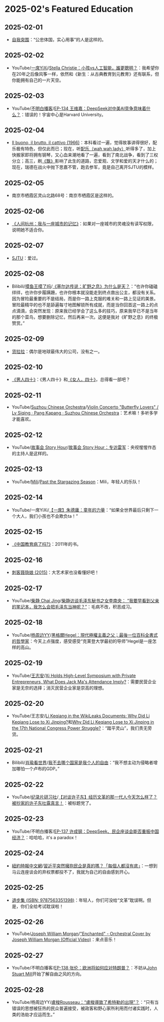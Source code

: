 # 2025-02's Featured Education

## 2025-02-01

- [自我突围](https://book.douban.com/subject/36350823/)：“公忠体国，实心用事”的人是这样的。

## 2025-02-02

- YouTube/[一席YiXi](https://www.youtube.com/@yixi2028)/[Stella Christie：小孩vs人工智能，誰更聰明？](https://youtu.be/EVAa36WBlX8)：我希望你在20年之后像风筝一样，依然和《新生：从古典教育到元教育》还有联系，但你能拥有自己的一片天空。

## 2025-02-03

- YouTube/[不明白播客](https://www.youtube.com/@bumingbai)/[EP-134 王维嘉：DeepSeek对中美AI竞争意味着什么？](https://youtu.be/1_HIKfpX7gA)：错误的！宇宙中心是Harvard University。

## 2025-02-04

- [Il buono, il brutto, il cattivo (1966)](https://movie.douban.com/subject/1401118/)：本科看过一遍，觉得故事讲得很好，配乐极有特色，但仅此而已；现在，听[配乐（wah wah lady）](https://youtu.be/enuOArEfqGo)听得多了，加上快搬家即将拥有钢琴，又心血来潮地看了一遍，看到了南北战争，看到了三权分立；高三，刷[《飘》](https://book.douban.com/subject/33436187/)影响了此生的道路，恋爱观、文学和爱的天才什么的；现在，瑞德在战火中抛下思嘉不管，跑去参军，竟是自己离开SJTU的模样。

## 2025-02-05

- 南京市栖霞区灵山北路68号：南京市栖霞区是这样的。

## 2025-02-06

- [《人间杭州：我与一座城市的记忆》](https://book.douban.com/subject/35678114/)：如果对一座城市的灵魂没有读写权限，说明她不适合你。

## 2025-02-07

- [SJTU](https://www.sjtu.edu.cn/)：爱过。

## 2025-02-08

- Bilibili/[摸鱼王摸了吗](https://space.bilibili.com/315781946)/[《塞尔达传说：旷野之息》为什么是天？](https://www.bilibili.com/video/BV11z4y147zt/)：“也许你磕磕绊绊，也许你步履蹒跚，也许你根本就没能走到终点救出公主，都没有关系。因为冒险最重要的不是结局，而是你一路上克服的难关和一路上见证的美景。冒险最精华的也不是舔遍每寸地图解锁所有成就，而是当你回首这一路上的点点滴滴，会突然发现：原来我已经学会了这么多的技巧，原来我早已不是当年的那个菜鸟，想要删除记忆，然后再来一次。这便是我对《旷野之息》的终极赞赏。”

## 2025-02-09

- [货拉拉](https://www.huolala.cn/about_us.html)：偶尔是地球最伟大的公司，没有之一。

## 2025-02-10

- [《男人四十》](https://movie.douban.com/subject/1304530/)：《男人四十》和[《女人，四十》](https://movie.douban.com/subject/1308162/)，总得看一部吧？

## 2025-02-11

- YouTube/[Suzhou Chinese Orchestra](https://www.youtube.com/@suzhouco)/[Violin Concerto "Butterfly Lovers" / Lv Siqing · Pang Kapang · Suzhou Chinese Orchestra](https://youtu.be/brl33rd_v1I)：艺术嘛！多听多学才能喜欢。

## 2025-02-12

- YouTube/[故事会 Story Hour](https://www.youtube.com/@StoryHour)/[故事会 Story Hour：专访雷军](https://youtu.be/AoehDNliwt8)：央视惺惺作态的主持人是这样的。

## 2025-02-13

- YouTube/[Mili](https://www.youtube.com/@ProjectMili)/[Past the Stargazing Season](https://youtu.be/oOlWu15vzyE)：Mili，年轻人的乐队！

## 2025-02-14

- YouTube/一席YiXi/[【一席】朱德庸：童年的力量](https://youtu.be/NuJUaGjEofQ)：“如果全世界最后只剩下一个大人，我们小孩也不会欺负ta！”

## 2025-02-15

- [《中国教育病了吗?》](https://book.douban.com/subject/7047032/)：2011年的书。

## 2025-02-16

- [刺客聂隐娘 (2015)](https://movie.douban.com/subject/2303845/)：大艺术家也没看懂好吧！

## 2025-02-17

- YouTube/[柴静 Chai Jing](https://www.youtube.com/@chaijing2023)/[柴静访谈毛泽东秘书之女李南央： “我要早看到父亲的笔记本，我怎么会把毛泽东当神呢？”](https://youtu.be/dGA16idg4lg)：毛病不改，积恶成习。

## 2025-02-18

- YouTube/[杨周边YY](https://www.youtube.com/@YY0208)/[黑格爾Hegel：現代極權主義之父；最後一位百科全書式的哲學家](https://youtu.be/pd8f1g7Qi8g)：今天上点强度，感受感受“克莱登大学最初的导师”Hegel是一座怎样的高山。

## 2025-02-19

- YouTube/[王志安](https://www.youtube.com/@wangzhian)/[Xi Holds High-Level Symposium with Private Entrepreneurs, What Does Jack Ma's Attendance Imply?](https://youtu.be/DbzTMjdaKpI)：需要民营企业家是无奈的选择；消灭民营企业家是崇高的理想。

## 2025-02-20

- YouTube/王志安/[Li Keqiang in the WikiLeaks Documents: Why Did Li Keqiang Lose to Xi Jinping?](https://youtu.be/wfIyitntXxQ)和[Why Did Li Keqiang Lose to Xi Jinping in the 17th National Congress Power Struggle?](https://youtu.be/NEHbDCmE3XE)：“踏平灵山”，我们责无旁贷。

## 2025-02-21

- Bilibili/[肖瑜看世界](https://space.bilibili.com/3546638681377183)/[我不去哪个国家是我个人的自由](https://www.bilibili.com/video/BV1eDAfe9E2h/)：“我不想主动为侵略者增加哪怕一个卢布的GDP。”

## 2025-02-22

- YouTube/[纪录片研习社](https://www.youtube.com/@jlpyxs)/[【对谈许子东】经历文革的那一代人今天怎么样了？被抄家的许子东吐露真言！](https://youtu.be/iFRl0WWM_w4)：被标题党了。

## 2025-02-23

- YouTube/不明白播客/[EP-137 许成钢：DeepSeek、民企座谈会能否重振中国经济？](https://youtu.be/LZa0dmyWteE)：哈哈哈，it's a paradox！

## 2025-02-24

- [紐約時報中文網](https://cn.nytimes.com/)/[習近平突然擁抱民企是真的嗎？「每個人都沒有底」](https://cn.nytimes.com/business/20250224/xi-jinping-jack-ma/)：一想到马云连座谈会的弃权票都投不了，我就为自己的自由感到开心。

## 2025-02-25

- [退步集 (ISBN: 9787563351398)](https://book.douban.com/subject/1003284/)：年轻人，你们可没给“文革”耽误啊。但是，你们全给考试耽误啦！

## 2025-02-26

- YouTube/[Joseph William Morgan](https://www.youtube.com/@Josephwilliammorgan)/["Enchanted" - Orchestral Cover by Joseph William Morgan (Official Video)](https://youtu.be/uJRImJQmfo0)：来点音乐！

## 2025-02-27

- YouTube/不明白播客/[EP-138 张伦：欧洲将如何应对特朗普？](https://youtu.be/3_kzNJXVP_g)：不妨从[John Stuart Mill](https://en.wikipedia.org/wiki/John_Stuart_Mill)开始了解自由之风的方向。

## 2025-02-28

- YouTube/杨周边YY/[盧梭Rousseau：“盧梭導致了希特勒的出現”？](https://youtu.be/tVHHl27MEq4)：“只有当错误的思想被狂热的民众普遍接受，被政客和野心家所利用而付诸实践时，人类的浩劫才应运而生。”
